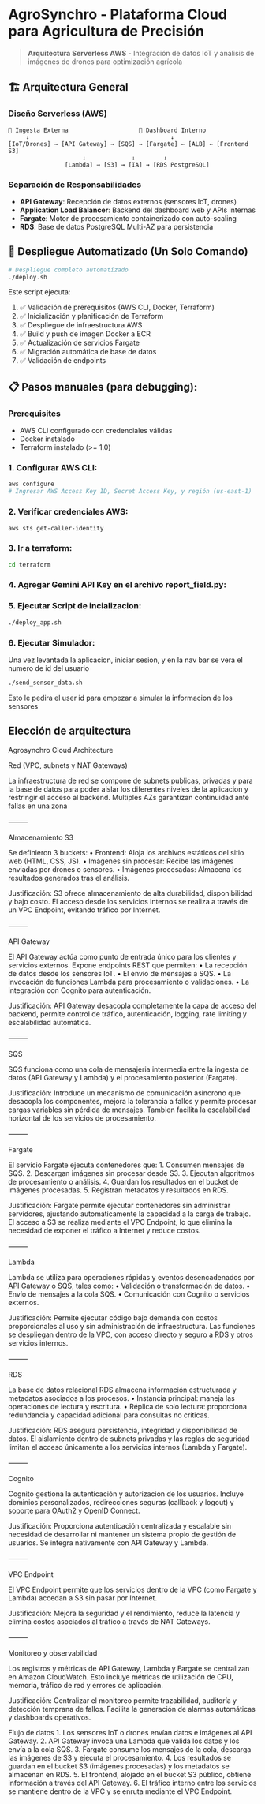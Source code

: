# AgroSynchro - Plataforma Cloud para Agricultura de Precisión

> **Arquitectura Serverless AWS** - Integración de datos IoT y análisis de imágenes de drones para optimización agrícola

## 🏗️ Arquitectura General

### Diseño Serverless (AWS)
```
📱 Ingesta Externa                    🎯 Dashboard Interno
     ↓                                        ↓
[IoT/Drones] → [API Gateway] → [SQS] → [Fargate] ← [ALB] ← [Frontend S3]
                     ↓             ↓        ↓
                [Lambda] → [S3] → [IA] → [RDS PostgreSQL]
```

### Separación de Responsabilidades
- **API Gateway**: Recepción de datos externos (sensores IoT, drones)  
- **Application Load Balancer**: Backend del dashboard web y APIs internas
- **Fargate**: Motor de procesamiento containerizado con auto-scaling
- **RDS**: Base de datos PostgreSQL Multi-AZ para persistencia

## 🚀 Despliegue Automatizado (Un Solo Comando)

```bash
# Despliegue completo automatizado
./deploy.sh
```

Este script ejecuta:
1. ✅ Validación de prerequisitos (AWS CLI, Docker, Terraform)
2. ✅ Inicialización y planificación de Terraform  
3. ✅ Despliegue de infraestructura AWS
4. ✅ Build y push de imagen Docker a ECR
5. ✅ Actualización de servicios Fargate
6. ✅ Migración automática de base de datos
7. ✅ Validación de endpoints

## 📋 Pasos manuales (para debugging):

### Prerequisites
- AWS CLI configurado con credenciales válidas
- Docker instalado
- Terraform instalado (>= 1.0)

### 1. **Configurar AWS CLI:**
```bash
aws configure
# Ingresar AWS Access Key ID, Secret Access Key, y región (us-east-1)
```

### 2. **Verificar credenciales AWS:**
```bash
aws sts get-caller-identity
```

### 3. **Ir a terraform:**
```bash
cd terraform
```

### 4. **Agregar Gemini API Key en el archivo report_field.py:**

### 5. **Ejecutar Script de incializacion:**
```bash
./deploy_app.sh
```

### 6. **Ejecutar Simulador:**
Una vez levantada la aplicacion, iniciar sesion, y en la nav bar se vera el numero de id del usuario
```bash
./send_sensor_data.sh
```
Esto le pedira el user id para empezar a simular la informacion de los sensores

## Elección de arquitectura

Agrosynchro Cloud Architecture

Red (VPC, subnets y NAT Gateways)

La infraestructura de red se compone de subnets publicas, privadas y para la base de datos para poder aislar los diferentes niveles de la aplicacion y restringir el acceso al backend. Multiples AZs garantizan continuidad ante fallas en una zona

⸻

Almacenamiento S3

Se definieron 3 buckets:
	•	Frontend: Aloja los archivos estáticos del sitio web (HTML, CSS, JS).
	•	Imágenes sin procesar: Recibe las imágenes enviadas por drones o sensores.
	•	Imágenes procesadas: Almacena los resultados generados tras el análisis.

Justificación:
S3 ofrece almacenamiento de alta durabilidad, disponibilidad y bajo costo.
El acceso desde los servicios internos se realiza a través de un VPC Endpoint, evitando tráfico por Internet.

⸻

API Gateway

El API Gateway actúa como punto de entrada único para los clientes y servicios externos.
Expone endpoints REST que permiten:
	•	La recepción de datos desde los sensores IoT.
	•	El envío de mensajes a SQS.
	•	La invocación de funciones Lambda para procesamiento o validaciones.
	•	La integración con Cognito para autenticación.

Justificación:
API Gateway desacopla completamente la capa de acceso del backend, permite control de tráfico, autenticación, logging, rate limiting y escalabilidad automática.

⸻

SQS

SQS funciona como una cola de mensajeria intermedia entre la ingesta de datos (API Gateway y Lambda) y el procesamiento posterior (Fargate).

Justificación:
Introduce un mecanismo de comunicación asíncrono que desacopla los componentes, mejora la tolerancia a fallos y permite procesar cargas variables sin pérdida de mensajes.
Tambien facilita la escalabilidad horizontal de los servicios de procesamiento.

⸻

Fargate

El servicio Fargate ejecuta contenedores que:
	1.	Consumen mensajes de SQS.
	2.	Descargan imágenes sin procesar desde S3.
	3.	Ejecutan algoritmos de procesamiento o análisis.
	4.	Guardan los resultados en el bucket de imágenes procesadas.
	5.	Registran metadatos y resultados en RDS.

Justificación:
Fargate permite ejecutar contenedores sin administrar servidores, ajustando automáticamente la capacidad a la carga de trabajo.
El acceso a S3 se realiza mediante el VPC Endpoint, lo que elimina la necesidad de exponer el tráfico a Internet y reduce costos.

⸻

Lambda

Lambda se utiliza para operaciones rápidas y eventos desencadenados por API Gateway o SQS, tales como:
	•	Validación o transformación de datos.
	•	Envío de mensajes a la cola SQS.
	•	Comunicación con Cognito o servicios externos.

Justificación:
Permite ejecutar código bajo demanda con costos proporcionales al uso y sin administración de infraestructura.
Las funciones se despliegan dentro de la VPC, con acceso directo y seguro a RDS y otros servicios internos.

⸻

RDS

La base de datos relacional RDS almacena información estructurada y metadatos asociados a los procesos.
	•	Instancia principal: maneja las operaciones de lectura y escritura.
	•	Réplica de solo lectura: proporciona redundancia y capacidad adicional para consultas no críticas.

Justificación:
RDS asegura persistencia, integridad y disponibilidad de datos.
El aislamiento dentro de subnets privadas y las reglas de seguridad limitan el acceso únicamente a los servicios internos (Lambda y Fargate).

⸻

Cognito

Cognito gestiona la autenticación y autorización de los usuarios.
Incluye dominios personalizados, redirecciones seguras (callback y logout) y soporte para OAuth2 y OpenID Connect.

Justificación:
Proporciona autenticación centralizada y escalable sin necesidad de desarrollar ni mantener un sistema propio de gestión de usuarios.
Se integra nativamente con API Gateway y Lambda.

⸻

VPC Endpoint

El VPC Endpoint permite que los servicios dentro de la VPC (como Fargate y Lambda) accedan a S3 sin pasar por Internet.

Justificación:
Mejora la seguridad y el rendimiento, reduce la latencia y elimina costos asociados al tráfico a través de NAT Gateways.

⸻

Monitoreo y observabilidad

Los registros y métricas de API Gateway, Lambda y Fargate se centralizan en Amazon CloudWatch.
Esto incluye métricas de utilización de CPU, memoria, tráfico de red y errores de aplicación.

Justificación:
Centralizar el monitoreo permite trazabilidad, auditoría y detección temprana de fallos.
Facilita la generación de alarmas automáticas y dashboards operativos.

Flujo de datos
	1.	Los sensores IoT o drones envían datos e imágenes al API Gateway.
	2.	API Gateway invoca una Lambda que valida los datos y los envía a la cola SQS.
	3.	Fargate consume los mensajes de la cola, descarga las imágenes de S3 y ejecuta el procesamiento.
	4.	Los resultados se guardan en el bucket S3 (imágenes procesadas) y los metadatos se almacenan en RDS.
	5.	El frontend, alojado en el bucket S3 público, obtiene información a través del API Gateway.
	6.	El tráfico interno entre los servicios se mantiene dentro de la VPC y se enruta mediante el VPC Endpoint.

